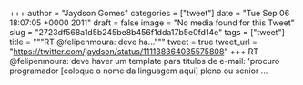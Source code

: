 
+++
author = "Jaydson Gomes"
categories = ["tweet"]
date = "Tue Sep 06 18:07:05 +0000 2011"
draft = false
image = "No media found for this Tweet"
slug = "2723df568a1d5b245be8b456f1dda17b5e0fd14e"
tags = ["tweet"]
title = """RT @felipenmoura: deve ha..."""
tweet = true
tweet_url = "https://twitter.com/jaydson/status/111138364035575808"
+++
RT @felipenmoura: deve haver um template para títulos de e-mail: 'procuro programador [coloque o nome da linguagem aqui] pleno ou senior ...
